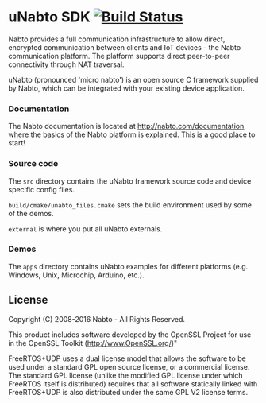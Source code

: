 # uNabto SDK [![Build Status](https://travis-ci.org/nabto/unabto.svg?branch=master)](https://travis-ci.org/nabto/unabto)

Nabto provides a full communication infrastructure to allow direct, encrypted communication between clients and IoT devices - the Nabto  communication platform. The platform supports direct peer-to-peer connectivity through NAT traversal.

uNabto (pronounced 'micro nabto') is an open source C framework supplied by Nabto, which can be integrated with your existing device application.

### Documentation

The Nabto documentation is located at http://nabto.com/documentation, where the basics of the Nabto platform is explained. This is a good place to start!

### Source code

The `src` directory contains the uNabto framework source code and device specific config files.

`build/cmake/unabto_files.cmake` sets the build environment used by some of the demos.

`external` is where you put all uNabto externals.

### Demos

The `apps` directory contains uNabto examples for different platforms (e.g. Windows, Unix, Microchip, Arduino, etc.).

## License

Copyright (C) 2008-2016 Nabto - All Rights Reserved.

This product includes software developed by the OpenSSL Project for use in the OpenSSL Toolkit (http://www.OpenSSL.org/)"

FreeRTOS+UDP uses a dual license model that allows the software to be used under a standard GPL open source license, or a commercial license. The standard GPL license (unlike the modified GPL license under which FreeRTOS itself is distributed) requires that all software statically linked with FreeRTOS+UDP is also distributed under the same GPL V2 license terms.  
